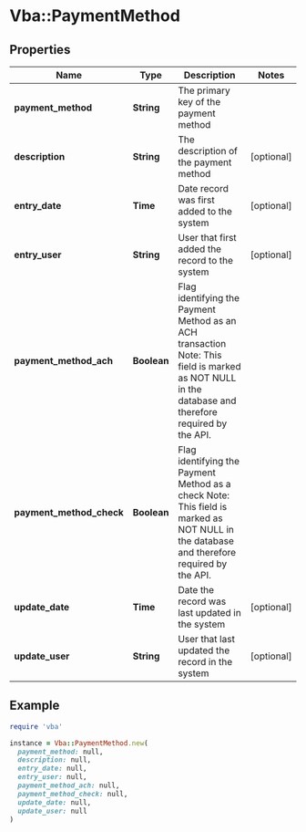 # Vba::PaymentMethod

## Properties

| Name | Type | Description | Notes |
| ---- | ---- | ----------- | ----- |
| **payment_method** | **String** | The primary key of the payment method |  |
| **description** | **String** | The description of the payment method | [optional] |
| **entry_date** | **Time** | Date record was first added to the system | [optional] |
| **entry_user** | **String** | User that first added the record to the system | [optional] |
| **payment_method_ach** | **Boolean** | Flag identifying the Payment Method as an ACH transaction Note: This field is marked as NOT NULL in the database and therefore required by the API. |  |
| **payment_method_check** | **Boolean** | Flag identifying the Payment Method as a check Note: This field is marked as NOT NULL in the database and therefore required by the API. |  |
| **update_date** | **Time** | Date the record was last updated in the system | [optional] |
| **update_user** | **String** | User that last updated the record in the system | [optional] |

## Example

```ruby
require 'vba'

instance = Vba::PaymentMethod.new(
  payment_method: null,
  description: null,
  entry_date: null,
  entry_user: null,
  payment_method_ach: null,
  payment_method_check: null,
  update_date: null,
  update_user: null
)
```

